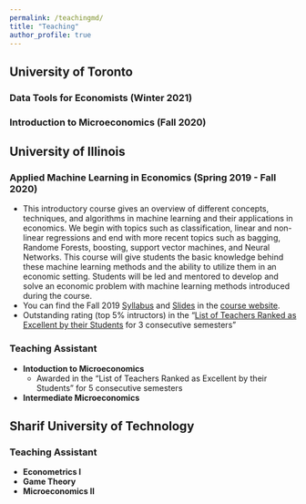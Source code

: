 ```yaml
---
permalink: /teachingmd/
title: "Teaching"
author_profile: true
---
```


## University of Toronto 
### Data Tools for Economists (Winter 2021)

### Introduction to Microeconomics (Fall 2020)

## University of Illinois
### Applied Machine Learning in Economics (Spring 2019 - Fall 2020)
* This introductory course gives an overview of different concepts, techniques, and algorithms in machine learning and their applications in economics. We begin with topics such as classification, linear and non-linear regressions and end with more recent topics such as bagging, Randome Forests, boosting, support vector machines, and Neural Networks. This course will give students the basic knowledge behind these machine learning methods and the ability to utilize them in an economic setting. Students will be led and mentored to develop and solve an economic problem with machine learning methods introduced during the course.
* You can find the Fall 2019 [Syllabus](https://econml.web.illinois.edu/syllabus) and [Slides](https://econml.web.illinois.edu/slides) in the [course website](https://econml.web.illinois.edu).
* Outstanding rating (top 5% intructors) in the “[List of Teachers Ranked as Excellent by their Students](https://citl.illinois.edu/docs/default-source/teachers-ranked-as-excellent/tre-2019-spring.pdf) for 3 consecutive semesters”
### Teaching Assistant
* **Intoduction to Microeconomics**
  * Awarded in the “List of Teachers Ranked as Excellent by their Students” for 5 consecutive semesters
* **Intermediate Microeconomics**

## Sharif University of Technology
### Teaching Assistant
* **Econometrics I**
* **Game Theory**
* **Microeconomics II**
